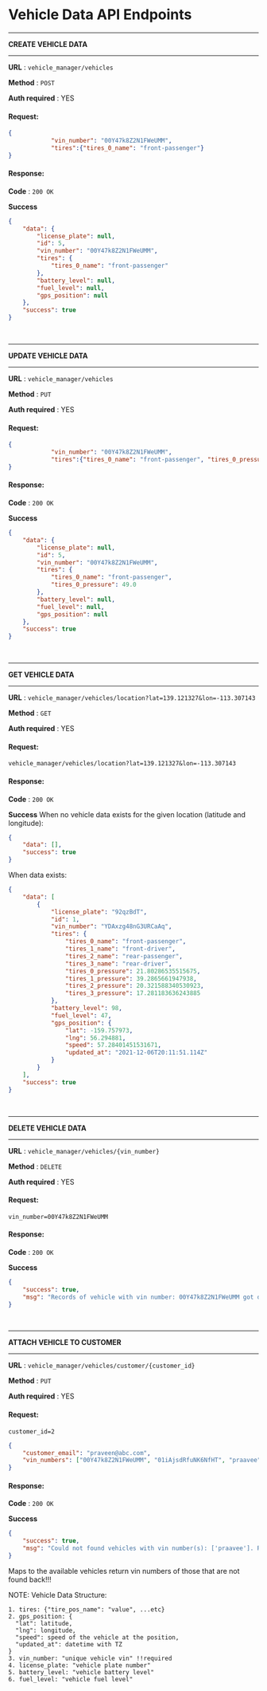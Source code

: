 # Vehicle Data API Endpoints

---

**CREATE VEHICLE DATA**

---

**URL** : `vehicle_manager/vehicles`

**Method** : `POST`

**Auth required** : YES

#### Request:
```json
{
            "vin_number": "00Y47k8Z2N1FWeUMM",
            "tires":{"tires_0_name": "front-passenger"}
}
```


#### Response:

**Code** : `200 OK`

**Success**

```json
{
    "data": {
        "license_plate": null,
        "id": 5,
        "vin_number": "00Y47k8Z2N1FWeUMM",
        "tires": {
            "tires_0_name": "front-passenger"
        },
        "battery_level": null,
        "fuel_level": null,
        "gps_position": null
    },
    "success": true
}
```

<br/>

---

**UPDATE VEHICLE DATA**

---

**URL** : `vehicle_manager/vehicles`

**Method** : `PUT`

**Auth required** : YES

#### Request:
```json
{
            "vin_number": "00Y47k8Z2N1FWeUMM",
            "tires":{"tires_0_name": "front-passenger", "tires_0_pressure": 49.0}
}
```


#### Response:

**Code** : `200 OK`

**Success**

```json
{
    "data": {
        "license_plate": null,
        "id": 5,
        "vin_number": "00Y47k8Z2N1FWeUMM",
        "tires": {
            "tires_0_name": "front-passenger",
            "tires_0_pressure": 49.0
        },
        "battery_level": null,
        "fuel_level": null,
        "gps_position": null
    },
    "success": true
}
```

<br/>


---

**GET VEHICLE DATA**

---

**URL** : `vehicle_manager/vehicles/location?lat=139.121327&lon=-113.307143`

**Method** : `GET`

**Auth required** : YES

#### Request:
```vehicle_manager/vehicles/location?lat=139.121327&lon=-113.307143```

#### Response:

**Code** : `200 OK`

**Success**
When no vehicle data exists for the given location (latitude and longitude):
```json
{
    "data": [],
    "success": true
}
```
When data exists:
```json
{
    "data": [
        {
            "license_plate": "92qzBdT",
            "id": 1,
            "vin_number": "YDAxzg48nG3URCaAq",
            "tires": {
                "tires_0_name": "front-passenger",
                "tires_1_name": "front-driver",
                "tires_2_name": "rear-passenger",
                "tires_3_name": "rear-driver",
                "tires_0_pressure": 21.80286535515675,
                "tires_1_pressure": 39.2865661947938,
                "tires_2_pressure": 20.321588340530923,
                "tires_3_pressure": 17.281183636243885
            },
            "battery_level": 98,
            "fuel_level": 47,
            "gps_position": {
                "lat": -159.757973,
                "lng": 56.294881,
                "speed": 57.28401451531671,
                "updated_at": "2021-12-06T20:11:51.114Z"
            }
        }
    ],
    "success": true
}
```

<br/>

---

**DELETE VEHICLE DATA**

---

**URL** : `vehicle_manager/vehicles/{vin_number}`

**Method** : `DELETE`

**Auth required** : YES

#### Request:
```vin_number=00Y47k8Z2N1FWeUMM```

#### Response:

**Code** : `200 OK`

**Success**

```json
{
    "success": true,
    "msg": "Records of vehicle with vin number: 00Y47k8Z2N1FWeUMM got deleted!!!"
}
```

<br/>

---

**ATTACH VEHICLE TO CUSTOMER**

---

**URL** : `vehicle_manager/vehicles/customer/{customer_id}`

**Method** : `PUT`

**Auth required** : YES

#### Request:
```customer_id=2```

```json
{
    "customer_email": "praveen@abc.com",
    "vin_numbers": ["00Y47k8Z2N1FWeUMM", "01iAjsdRfuNK6NfHT", "praavee"]
}
```


#### Response:

**Code** : `200 OK`

**Success**

```json
{
    "success": true,
    "msg": "Could not found vehicles with vin number(s): ['praavee']. Rest are mapped to customer!!!"
}
```
Maps to the available vehicles return vin numbers of those that are not found back!!!





NOTE:
Vehicle Data Structure:
```
1. tires: {"tire_pos_name": "value", ...etc}
2. gps_position: {
  "lat": latitude,
  "lng": longitude,
  "speed": speed of the vehicle at the position,
  "updated_at": datetime with TZ
}
3. vin_number: "unique vehicle vin" !!required
4. license_plate: "vehicle plate number"
5. battery_level: "vehicle battery level"
6. fuel_level: "vehicle fuel level"
```

